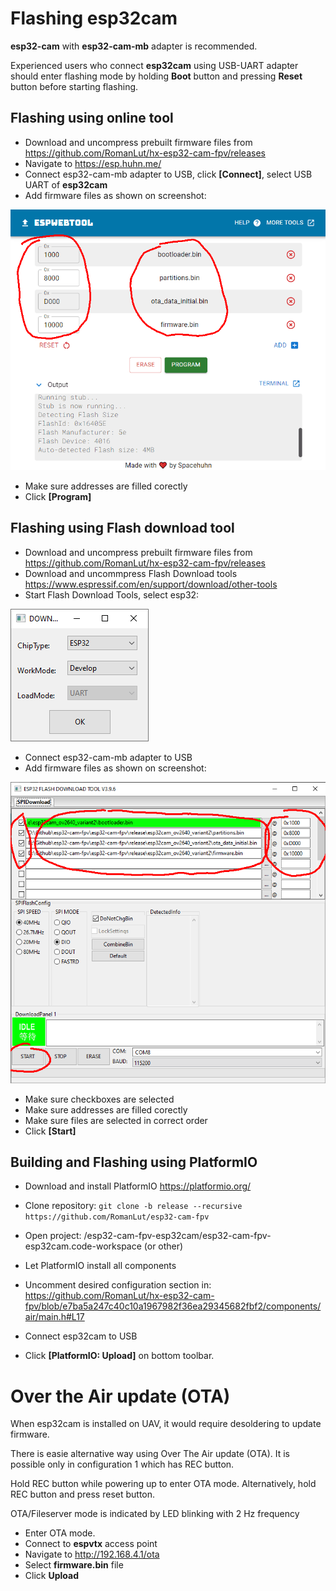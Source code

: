 # Flashing esp32cam

**esp32-cam** with **esp32-cam-mb** adapter is recommended.

Experienced users who connect **esp32cam** using USB-UART adapter should enter flashing mode by holding **Boot** button and pressing **Reset** button before starting flashing.

## Flashing using online tool

* Download and uncompress prebuilt firmware files from https://github.com/RomanLut/hx-esp32-cam-fpv/releases
* Navigate to https://esp.huhn.me/
* Connect esp32-cam-mb adapter to USB, click **[Connect]**, select USB UART of **esp32cam**
* Add firmware files as shown on screenshot:
 
![alt text](images/espwebtool.png "espwebtool.png")

* Make sure addresses are filled corectly
* Click **[Program]**

## Flashing using Flash download tool

* Download and uncompress prebuilt firmware files from https://github.com/RomanLut/hx-esp32-cam-fpv/releases
* Download and uncommpress Flash Download tools https://www.espressif.com/en/support/download/other-tools
* Start Flash Download Tools, select esp32:

![alt text](images/flash_download_tool_esp32.png "flash_download_tool_esp32.png")
 
* Connect esp32-cam-mb adapter to USB
* Add firmware files as shown on screenshot:
 
![alt text](images/flash_download_tool_files.png "flash_download_tool_files.png")

* Make sure checkboxes are selected
* Make sure addresses are filled corectly
* Make sure files are selected in correct order
* Click **[Start]**


## Building and Flashing using PlatformIO

* Download and install PlatformIO https://platformio.org/
 
* Clone repository: ```git clone -b release --recursive https://github.com/RomanLut/esp32-cam-fpv```

* Open project: /esp32-cam-fpv-esp32cam/esp32-cam-fpv-esp32cam.code-workspace (or other)

* Let PlatformIO install all components

* Uncomment desired configuration section in: https://github.com/RomanLut/hx-esp32-cam-fpv/blob/e7ba5a247c40c10a1967982f36ea29345682fbf2/components/air/main.h#L17

* Connect esp32cam to USB

* Click **[PlatformIO: Upload]** on bottom toolbar.

# Over the Air update (OTA)

When esp32cam is installed on UAV, it would require desoldering to update firmware. 

There is easie alternative way using Over The Air update (OTA). It is possible only in configuration 1 which has REC button.

Hold REC button while powering up to enter OTA mode. Alternatively, hold REC button and press reset button. 

OTA/Fileserver mode is indicated by LED blinking with 2 Hz frequency

* Enter OTA mode.
* Connect to **espvtx** access point
* Navigate to http://192.168.4.1/ota
* Select **firmware.bin** file
* Click **Upload**


